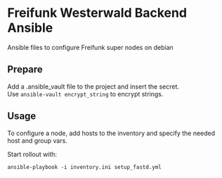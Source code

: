 # Freifunk Westerwald Backend Ansible
Ansible files to configure Freifunk super nodes on debian

## Prepare
Add a .ansible_vault file to the project and insert the secret.  
Use ``ansible-vault encrypt_string`` to encrypt strings.

## Usage
To configure a node, add hosts to the inventory and specify the needed host and group vars.

Start rollout with:
```
ansible-playbook -i inventory.ini setup_fastd.yml
```
